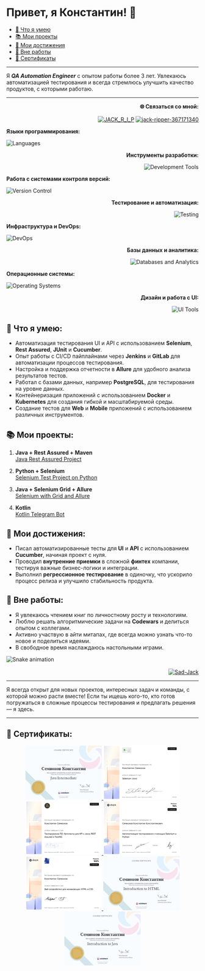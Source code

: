 # Привет, я Константин! 👋
- [🚀 Что я умею](#what-i-can-do)
- [📚 Мои проекты](#my-projects)
- [🎯 Мои достижения](#my-achievements)
- [🎨 Вне работы](#outside-of-work)
- [🏅 Сертификаты](#certificates)

---

Я ***QA Automation Engineer*** с опытом работы более 3 лет. Увлекаюсь автоматизацией тестирования и всегда стремлюсь улучшить
качество продуктов, с которыми работаю.

---

<p align="right">
  <b> 🌐 Связаться со мной:</b>  
</p>
<p align="right">
    <a href="https://t.me/JACK_R_I_P" target="blank"><img align="center" src="https://cdn.worldvectorlogo.com/logos/telegram.svg" alt="JACK_R_I_P" height="30" width="40" /></a>
    <a href="https://www.linkedin.com/in/jack-ripper-367171340/" target="blank"><img align="center" src="https://raw.githubusercontent.com/rahuldkjain/github-profile-readme-generator/master/src/images/icons/Social/linked-in-alt.svg" alt="jack-ripper-367171340" height="30" width="40" /></a>
</p>

<p align="left">
  <b>Языки программирования:</b>  
</p>
<p align="left">
  <img src="https://skillicons.dev/icons?i=kotlin,java,py,bash,css,html" alt="Languages" />
</p>

<p align="right">
  <b>Инструменты разработки:</b>  
</p>
<p align="right">
  <img src="https://skillicons.dev/icons?i=idea,androidstudio,vscode,gradle,maven,jenkins,postman" alt="Development Tools" />
</p>

<p align="left">
  <b>Работа с системами контроля версий:</b>  
</p>
<p align="left">
  <img src="https://skillicons.dev/icons?i=git,github,gitlab" alt="Version Control" />
</p>

<p align="right">
  <b>Тестирование и автоматизация:</b>  
</p>
<p align="right">
  <img src="https://skillicons.dev/icons?i=selenium,gherkin" alt="Testing" />
</p>

<p align="left">
  <b>Инфраструктура и DevOps:</b>  
</p>
<p align="left">
  <img src="https://skillicons.dev/icons?i=docker,kubernetes,linux,powershell,bash" alt="DevOps" />
</p>

<p align="right">
  <b>Базы данных и аналитика:</b>  
</p>
<p align="right">
  <img src="https://skillicons.dev/icons?i=postgres,elasticsearch,grafana" alt="Databases and Analytics" />
</p>

<p align="left">
  <b>Операционные системы:</b>  
</p>
<p align="left">
  <img src="https://skillicons.dev/icons?i=windows,ubuntu,apple" alt="Operating Systems" />
</p>

<p align="right">
  <b>Дизайн и работа с UI:</b>  
</p>
<p align="right">
  <img src="https://skillicons.dev/icons?i=figma" alt="UI Tools" />
</p>


## <a id="what-i-can-do"></a>🚀 Что я умею:

- Автоматизация тестирования UI и API с использованием **Selenium**, **Rest Assured**, **JUnit** и **Cucumber**.
- Опыт работы с CI/CD пайплайнами через **Jenkins** и **GitLab** для автоматизации процессов тестирования.
- Настройка и поддержка отчетности в **Allure** для удобного анализа результатов тестов.
- Работал с базами данных, например **PostgreSQL**, для тестирования на уровне данных.
- Контейнеризация приложений с использованием **Docker** и **Kubernetes** для создания гибкой и масштабируемой среды.
- Создание тестов для **Web** и **Mobile** приложений с использованием различных инструментов.

## <a id="my-projects"></a>📚 Мои проекты:

1. **Java + Rest Assured + Maven**  
   [Java Rest Assured Project](https://github.com/jackripper2703/Java-Rest-Assured)

2. **Python + Selenium**  
   [Selenium Test Project on Python](https://github.com/jackripper2703/Selenium_test_project)

3. **Java + Selenium Grid + Allure**  
   [Selenium with Grid and Allure](https://github.com/jackripper2703/SimbirSoft)

4. **Kotlin**  
   [Kotlin Telegram Bot](https://github.com/Sad-Jack/PartyPlanner)


## <a id="my-achievements"></a>🎯 Мои достижения:

- Писал автоматизированные тесты для **UI** и **API** с использованием **Cucumber**, начиная проект с нуля.
- Проводил **внутренние приемки** в сложной **финтех** компании, тестируя важные бизнес-логики и интеграции.
- Выполнил **регрессионное тестирование** в одиночку, что ускорило процесс релиза и улучшило стабильность продукта.

## <a id="outside-of-work"></a>🎨 Вне работы:
- Я увлекаюсь чтением книг по личностному росту и технологиям.
- Люблю решать алгоритмические задачи на **Codewars** и делиться опытом с коллегами.
- Активно участвую в айти митапах, где всегда можно узнать что-то новое и поделиться идеями.
- В свободное время наслаждаюсь настольными играми.

![Snake animation](https://Sad-Jack.github.io/Sad-Jack/github-contribution-grid-snake-dark.svg)


<p align="right">
<a href="https://www.codewars.com/users/Sad-Jack" target="blank"><img align="center" src="https://www.codewars.com/users/Sad-Jack/badges/large" alt="Sad-Jack"/></a>
</p>

---

Я всегда открыт для новых проектов, интересных задач и команды, с которой можно расти вместе! Если ты ищешь кого-то, кто
готов погружаться в сложные процессы тестирования и предлагать решения — я здесь.

---

## <a id="certificates"></a>🏅 Сертификаты:

<p align="center">
   <a href="https://www.sololearn.com/en/certificates/CC-NV6X6H3J" target="_blank">
      <img src="dist/java_intermediate.jpg" alt="curs_selenium_java" width="200" class="cert-image" />
   </a>

   <a href="https://stepik.org/cert/2466534" target="_blank">
      <img src="dist/curs_selenium_java.jpg" alt="curs_selenium_java" width="200" class="cert-image" />
   </a>

   <a href="https://stepik.org/cert/2427706" target="_blank">
      <img src="dist/curs_api_rest_assured.jpg" alt="curs_api_rest_assured" width="200" class="cert-image" />
   </a>

   <a href="https://stepik.org/cert/2093169" target="_blank">
      <img src="dist/curs_selenium_python.jpg" alt="curs_selenium_python" width="200" class="cert-image" />
   </a>

   <a href="https://stepik.org/cert/2440785" target="_blank">
      <img src="dist/curs_html_css.jpg" alt="curs_html_css" width="200" class="cert-image" />
   </a>

   <a href="https://www.sololearn.com/en/certificates/CC-NVNGG3W6" target="_blank">
      <img src="dist/introduction_to_html.jpg" alt="curs_selenium_java" width="200" class="cert-image" />
   </a>

   <a href="https://www.sololearn.com/en/certificates/CC-OCZMJC4D" target="_blank">
      <img src="dist/introduction_to_java.jpg" alt="curs_selenium_java" width="200" class="cert-image" />
   </a>
</p>